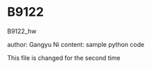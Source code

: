 # B9122
B9122_hw

author: Gangyu Ni
content: sample python code

This file is changed for the second time